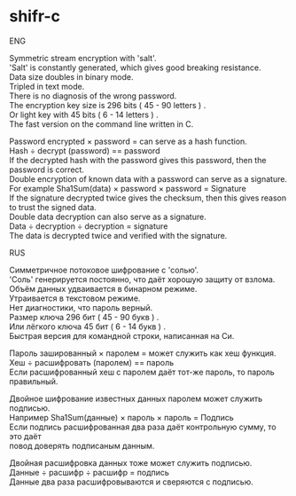 # shifr-c
<p>
ENG<br>

Symmetric stream encryption with 'salt'.<br>
'Salt' is constantly generated, which gives good breaking resistance.<br>
Data size doubles in binary mode.<br>
Tripled in text mode.<br>
There is no diagnosis of the wrong password.<br>
The encryption key size is 296 bits ( 45 - 90 letters ) .<br>
Or light key with 45 bits ( 6 - 14 letters ) .<br>
The fast version on the command line written in C.<br>

Password encrypted × password = can serve as a hash function.<br>
Hash ÷ decrypt (password) == password<br>
If the decrypted hash with the password gives this password, then the password is correct.<br>
Double encryption of known data with a password can serve as a signature.<br>
For example Sha1Sum(data) × password × password = Signature<br>
If the signature decrypted twice gives the checksum, then this gives reason to trust the signed data.<br>
Double data decryption can also serve as a signature.<br>
Data ÷ decryption ÷ decryption = signature<br>
The data is decrypted twice and verified with the signature.<br>
</p>
<p>
RUS<br>

Симметричное потоковое шифрование с 'солью'.<br>
'Соль' генерируется постоянно, что даёт хорошую защиту от взлома.<br>
Объём данных удваивается в бинарном режиме.<br>
Утраивается в текстовом режиме.<br>
Нет диагностики, что пароль верный.<br>
Размер ключа 296 бит ( 45 - 90 букв ) .<br>
Или лёгкого ключа 45 бит ( 6 - 14 букв ) .<br>
Быстрая версия для командной строки, написанная на Си.<br>

Пароль зашированный × паролем = может служить как хеш функция.<br>
Хеш ÷ расшифровать (паролем) == пароль<br>
Если расшифрованный хеш с паролем даёт тот-же пароль, то пароль правильный.<br>

Двойное шифрование известных данных паролем может служить подписью.<br>
Например Sha1Sum(данные) × пароль × пароль = Подпись<br>
Если подпись расшифрованная два раза даёт контрольную сумму, то это даёт <br>
повод доверять подписаным данным.<br>

Двойная расшифровка данных тоже может служить подписью.<br>
Данные ÷ расшифр ÷ расшифр = подпись<br>
Данные два раза расшифровываются и сверяются с подписью.<br>
</p>
